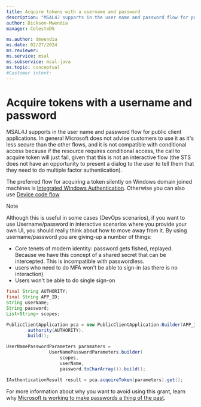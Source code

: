 ```yaml
---
title: Acquire tokens with a username and password
description: "MSAL4J supports in the user name and password flow for public client applications."
author: Dickson-Mwendia
manager: CelesteDG

ms.author: dmwendia
ms.date: 02/27/2024
ms.reviewer:
ms.service: msal
ms.subservice: msal-java
ms.topic: conceptual
#Customer intent: 
---
```



# Acquire tokens with a username and password

MSAL4J supports in the user name and password flow for public client applications. In general Microsoft does not advise customers to use it as it's less secure than the other flows, and it is not compatible with conditional access because if the resource requires conditional access, the call to acquire token will just fail, given that this is not an interactive flow (the STS does not have an opportunity to present a dialog to the user to tell them that they need to do multiple factor authentication).

The preferred flow for acquiring a token silently on Windows domain joined machines is [Integrated Windows Authentication](../advanced//integrated-windows-authentication.md). Otherwise you can also use [Device code flow](../getting-started/device-code-flow.md)

> [!NOTE]
> Although this is useful in some cases (DevOps scenarios), if you want to use Username/password in interactive scenarios where you provide your own UI, you should really think about how to move away from it. By using username/password you are giving-up a number of things:
>
> - Core tenets of modern identity: password gets fished, replayed. Because we have this concept of a shared secret that can be intercepted.
> This is incompatible with passwordless.
> - users who need to do MFA won't be able to sign-in (as there is no interaction)
> - Users won't be able to do single sign-on

```java
final String AUTHORITY;
final String APP_ID;
String userName;
String password;
List<String> scopes;

PublicClientApplication pca = new PublicClientApplication.Builder(APP_ID).
        authority(AUTHORITY).
        build();

UserNamePasswordParameters paramaters = 
                UserNamePasswordParameters.builder(
                    scopes,
                    userName,
                    password.toCharArray()).build();

IAuthenticationResult result = pca.acquireToken(parameters).get();
```

For more information about why you want to avoid using this grant, learn why [Microsoft is working to make passwords a thing of the past](https://news.microsoft.com/features/whats-solution-growing-problem-passwords-says-microsoft/).
